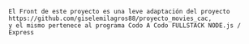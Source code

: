 

    El Front de este proyecto es una leve adaptación del proyecto https://github.com/giselemilagros88/proyecto_movies_cac,
    y el mismo pertenece al programa Codo A Codo FULLSTACK NODE.js / Express  